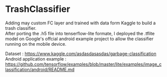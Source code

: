 # TrashClassifier
Adding may custom FC layer and trained with data form Kaggle to build a trash classifier.<br> 
After porting the .h5 file into tenserflow-lite formate, I deployed the .tflite model on Google's offcial android example project to allow the classifier running on the mobile device.


Dataset : https://www.kaggle.com/asdasdasasdas/garbage-classification  <br> 
Android application example : https://github.com/tensorflow/examples/blob/master/lite/examples/image_classification/android/README.md
